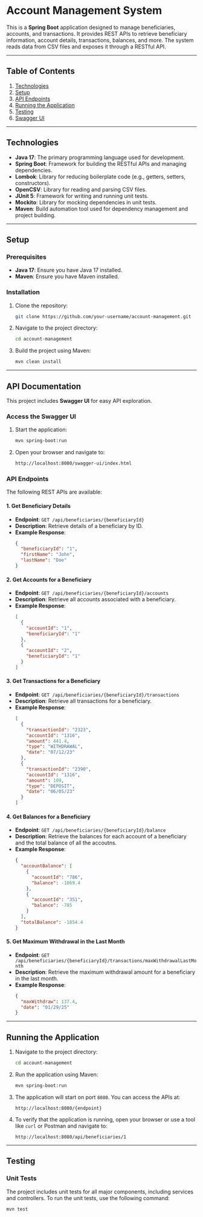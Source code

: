 # Account Management System

This is a **Spring Boot** application designed to manage beneficiaries, accounts, and transactions. 
It provides REST APIs to retrieve beneficiary information, account details, transactions, balances, and more. 
The system reads data from CSV files and exposes it through a RESTful API.

---

## Table of Contents

1. [Technologies](#technologies)
2. [Setup](#setup)
3. [API Endpoints](#api-endpoints)
4. [Running the Application](#running-the-application)
5. [Testing](#testing)
6. [Swagger UI](#access-the-swagger-ui)

---

## Technologies

- **Java 17**: The primary programming language used for development.
- **Spring Boot**: Framework for building the RESTful APIs and managing dependencies.
- **Lombok**: Library for reducing boilerplate code (e.g., getters, setters, constructors).
- **OpenCSV**: Library for reading and parsing CSV files.
- **JUnit 5**: Framework for writing and running unit tests.
- **Mockito**: Library for mocking dependencies in unit tests.
- **Maven**: Build automation tool used for dependency management and project building.

---

## Setup

### Prerequisites

- **Java 17**: Ensure you have Java 17 installed.
- **Maven**: Ensure you have Maven installed.

### Installation

1. Clone the repository:
   ```bash
   git clone https://github.com/your-username/account-management.git
   ```
2. Navigate to the project directory:
   ```bash
   cd account-management
   ```
3. Build the project using Maven:
   ```bash
   mvn clean install
   ```

---
## API Documentation

This project includes **Swagger UI** for easy API exploration.

### Access the Swagger UI

1. Start the application:
   ```bash
   mvn spring-boot:run
    ```
2. Open your browser and navigate to:
   ```bash
   http://localhost:8080/swagger-ui/index.html
   ```
   
### API Endpoints

The following REST APIs are available:

#### 1. Get Beneficiary Details
- **Endpoint**: `GET /api/beneficiaries/{beneficiaryId}`
- **Description**: Retrieve details of a beneficiary by ID.
- **Example Response**:
  ```json
  {
    "beneficiaryId": "1",
    "firstName": "John",
    "lastName": "Doe"
  }
  ```

#### 2. Get Accounts for a Beneficiary
- **Endpoint**: `GET /api/beneficiaries/{beneficiaryId}/accounts`
- **Description**: Retrieve all accounts associated with a beneficiary.
- **Example Response**:
  ```json
  [
    {
      "accountId": "1",
      "beneficiaryId": "1"
    },
    {
      "accountId": "2",
      "beneficiaryId": "1"
    }
  ]
  ```

#### 3. Get Transactions for a Beneficiary
- **Endpoint**: `GET /api/beneficiaries/{beneficiaryId}/transactions`
- **Description**: Retrieve all transactions for a beneficiary.
- **Example Response**:
  ```json
  [
    {
      "transactionId": "2323",
      "accountId": "1316",
      "amount": 441.4,
      "type": "WITHDRAWAL",
      "date": "07/12/23"
    },
    {
      "transactionId": "2390",
      "accountId": "1316",
      "amount": 109,
      "type": "DEPOSIT",
      "date": "06/05/23"
    }
  ]
  ```

#### 4. Get Balances for a Beneficiary
- **Endpoint**: `GET /api/beneficiaries/{beneficiaryId}/balance`
- **Description**: Retrieve the balances for each account of a beneficiary and the total balance of all the accoutns.
- **Example Response**:
  ```json
  {
    "accountBalance": [
      {
        "accountId": "786",
        "balance": -1069.4
      },
      {
        "accountId": "351",
        "balance": -785
      }
    ],
    "totalBalance": -1854.4
  }
  ```

#### 5. Get Maximum Withdrawal in the Last Month
- **Endpoint**: `GET /api/beneficiaries/{beneficiaryId}/transactions/maxWithdrawalLastMonth`
- **Description**: Retrieve the maximum withdrawal amount for a beneficiary in the last month.
- **Example Response**:
  ```json
  {
    "maxWithdraw": 137.4,
    "date": "01/29/25"
  }
  ```

---

## Running the Application

1. Navigate to the project directory:
   ```bash
   cd account-management
   ```
2. Run the application using Maven:
   ```bash
   mvn spring-boot:run
   ```
3. The application will start on port `8080`. You can access the APIs at:
   ```
   http://localhost:8080/{endpoint}
   ```
4. To verify that the application is running, open your browser or use a tool like `curl` or Postman and navigate to:
   ```
   http://localhost:8080/api/beneficiaries/1
   ```

---

## Testing

### Unit Tests

The project includes unit tests for all major components, including services and controllers. 
To run the unit tests, use the following command:
```bash
mvn test
```
